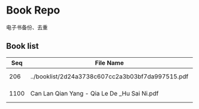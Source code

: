 Book Repo
=========

电子书备份、去重

Book list
---------

| Seq | File Name | Size | MD5 |
| --- | --------- | ---- | --- |
| 206 | ../booklist/2d24a3738c607cc2a3b03bf7da997515.pdf | 780 KB | 2d24a3738c607cc2a3b03bf7da997515 | 
| 1100 | Can Lan Qian Yang - Qia Le De _Hu Sai Ni.pdf | 780 KB | 2d24a3738c607cc2a3b03bf7da997515 | 
